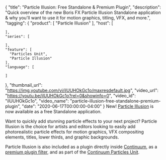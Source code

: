 {
  "title": "Particle Illusion: Free Standalone & Premium Plugin",
  "description": "Quick overview of the new Boris FX Particle Illusion Standalone application & why you'll want to use it for motion graphics, titling, VFX, and more.",
  "tagging": {
    "product": [
      "Particle Illusion"
    ],
    "host": [

    ],
    "series": [

    ],
    "feature": [
      "Particles Unit",
      "Particle Illusion"
    ],
    "language": [

    ]
  },
  "thumbnail_url": "https://img.youtube.com/vi/ilUUHOkGc1o/maxresdefault.jpg",
  "video_url": "https://youtu.be/ilUUHOkGc1o?rel=0&showinfo=0",
  "video_id": "ilUUHOkGc1o",
  "video_name": "particle-illusion-free-standalone-premium-plugin",
  "date": "2020-06-17T00:00:00-04:00"
}
New! [Particle Illusion](https://borisfx.com/products/particle-illusion/ "Boris FX Particle Illusion") is now available as a free Standalone application.

Want to quickly add stunning particle effects to your next project? Particle Illusion is the choice for artists and editors looking to easily add photorealistic particle effects for motion graphics, VFX compositing elements, titles, lower thirds, and graphic backgrounds. 

Particle Illusion is also included as a plugin directly inside [Continuum](), as a [premium plugin filter](https://borisfx.com/store/?collection=continuum-premium-filters&product=continuum-filter-particle-illusion "Boris FX Particle Illusion Premium Filter - Webshop"), and as part of the [Continuum Particles Unit](https://borisfx.com/products/continuum-units/particles/ "Boris FX Continuum Particles Unit").
